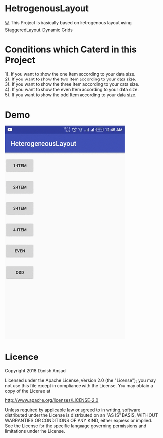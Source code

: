 # HetrogenousLayout

💻 This Project is basically based on hetrogenous layout using StaggeredLayout. Dynamic Grids

# Conditions which Caterd in this Project

1). If you want to show the one Item according to your data size.  
2). If you want to show the two Item according to your data size.  
3). If you want to show the three Item according to your data size.  
4). If you want to show the even Item according to your data size.  
5). If you want to show the odd Item according to your data size. 

# Demo

![](20181005004537.gif)

# Licence
Copyright 2018 Danish Amjad

Licensed under the Apache License, Version 2.0 (the "License"); you may not use this file except in compliance with the License. You may obtain a copy of the License at

http://www.apache.org/licenses/LICENSE-2.0

Unless required by applicable law or agreed to in writing, software distributed under the License is distributed on an "AS IS" BASIS, WITHOUT WARRANTIES OR CONDITIONS OF ANY KIND, either express or implied. See the License for the specific language governing permissions and limitations under the License.
